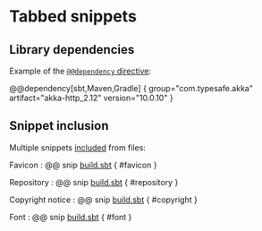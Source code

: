 # Tabbed snippets

## Library dependencies

Example of the [`@@dependency` directive][dependency]:

 [dependency]: http://developer.lightbend.com/docs/paradox/current/directives/dependencies.html

@@dependency[sbt,Maven,Gradle] {
  group="com.typesafe.akka"
  artifact="akka-http_2.12"
  version="10.0.10"
}

## Snippet inclusion

Multiple snippets [included] from files:

 [included]: http://developer.lightbend.com/docs/paradox/current/directives/snippets.html

Favicon
:  @@ snip [build.sbt]($root$/build.sbt) { #favicon }

Repository
:  @@ snip [build.sbt]($root$/build.sbt) { #repository }

Copyright notice
:  @@ snip [build.sbt]($root$/build.sbt) { #copyright }

Font
:  @@ snip [build.sbt]($root$/build.sbt) { #font }
